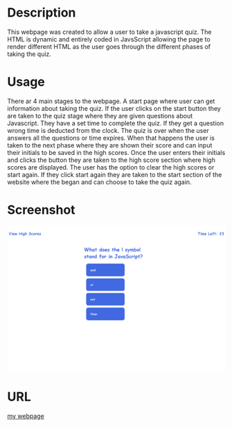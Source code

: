 # Description
This webpage was created to allow a user to take a javascript quiz.  The HTML is dynamic and entirely coded in JavsScript allowing the page to render different HTML as the user goes through the different phases of taking the quiz.
# Usage
There ar 4 main stages to the webpage.  A start page where user can get information about taking the quiz.  If the user clicks on the start button they are taken to the quiz stage where they are given questions about Javascript.  They have a set time to complete the quiz.  If they get a question wrong time is deducted from the clock.  The quiz is over when the user answers all the questions or time expires.  When that happens the user is taken to the next phase where they are shown their score and can input their initials to be saved in the high scores.  Once the user enters their initials and clicks the button they are taken to the high score section where high scores are displayed.  The user has the option to clear the high scores or start again.  If they click start again they are taken to the start section of the website where the began and can choose to take the quiz again.

# Screenshot
![](assets/images/michaeloc1.github.io_module-4-quiz_.png)
# URL
[my webpage](https://michaeloc1.github.io/module-4-quiz)
